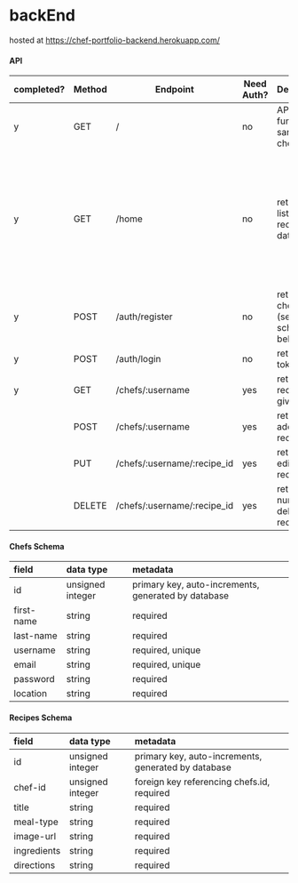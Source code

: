 # backEnd

hosted at
https://chef-portfolio-backend.herokuapp.com/

#### API

| completed? | Method | Endpoint                  | Need Auth? | Description                                    | Notes                                                                                                          |
| ---------- | ------ | ------------------------- | ---------- | ---------------------------------------------- | -------------------------------------------------------------------------------------------------------------- |
| y          | GET    | /                         | no         | API functional sanity check                    |  |
| y          | GET    | /home                     | no         | returns a list of all recipes in database      |     can include optional recipes search in req.body, eg: .get('/home', {chef-id: 1}) or .get('/home', {meal-type: dinner})                                                                                                           |
| y          | POST   | /auth/register            | no         | returns new chef info (see chefs schema below) |                                                                                                                |
| y          | POST   | /auth/login               | no         | returns token                                  |                                                                                                                |
| y          | GET    | /chefs/:username           | yes        | returns all recipes for given chef             |                                                                                                                |
|            | POST   | /chefs/:username           | yes        | returns added recipe                           |                                                                                                                |
|            | PUT    | /chefs/:username/:recipe_id | yes        | returns edited recipe                          |                                                                                                                |
|            | DELETE | /chefs/:username/:recipe_id | yes        | returns the number of deleted records              |                                                                                                                |

#### Chefs Schema

| field      | data type        | metadata                                            |
| :--------- | :--------------- | :-------------------------------------------------- |
| id         | unsigned integer | primary key, auto-increments, generated by database |
| first-name | string           | required                                            |
| last-name  | string           | required                                            |
| username   | string           | required, unique                                    |
| email      | string           | required, unique                                    |
| password   | string           | required                                            |
| location   | string           | required                                            |

#### Recipes Schema

| field       | data type        | metadata                                            |
| :---------- | :--------------- | :-------------------------------------------------- |
| id          | unsigned integer | primary key, auto-increments, generated by database |
| chef-id     | unsigned integer | foreign key referencing chefs.id, required          |
| title       | string           | required                                            |
| meal-type   | string           | required                                            |
| image-url   | string           | required                                            |
| ingredients | string           | required                                            |
| directions  | string           | required                                            |
